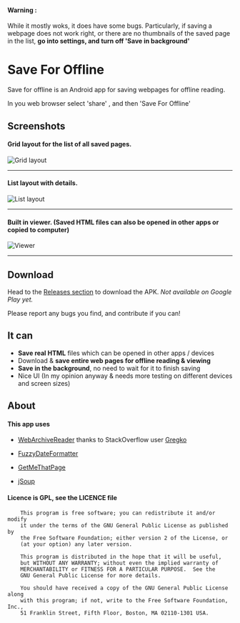 #### Warning :
While it mostly woks, it does have some bugs. Particularly, if saving a webpage does not work right, or there are no thumbnails of the saved page in the list, **go into settings, and turn off 'Save in background'**

# Save For Offline

Save for offline is an Android app for saving webpages for offline reading.

In you web browser select 'share' , and then 'Save For Offline'

## Screenshots
#### Grid layout for the list of all saved pages.
![Grid layout](https://raw.githubusercontent.com/JonasCz/save-for-offline/master/screenshots/gridlayout.png)
***

#### List layout with details.
![List layout](https://raw.githubusercontent.com/JonasCz/save-for-offline/master/screenshots/listlayout.png)
***

#### Built in viewer. (Saved HTML files can also be opened in other apps or copied to computer)
![Viewer](https://raw.githubusercontent.com/JonasCz/save-for-offline/master/screenshots/viewer.png)
***


## Download

Head to the [Releases section](http://github.com/JonasCz/save-for-offline/releases) to download the APK.  *Not available on Google Play yet.*

Please report any bugs you find, and contribute if you can!


## It can

* **Save real HTML**  files which can be opened in other apps / devices
* Download & **save entire web pages for offline reading & viewing**
* **Save in the background**, no need to wait for it to finish saving
* Nice UI (In my opinion anyway & needs more testing on different devices and screen sizes)

## About

#### This app uses

*  [WebArchiveReader](http://github.com/gregko/webArchiveReader/) thanks to StackOverflow user [Gregko](http://github.com/JonasCz/save-for-offline/releases)

* [FuzzyDateFormatter](http://github.com/igstan/fuzzyDateFormatter/)

* [GetMeThatPage](https://github.com/PramodKhare/GetMeThatPage/)

* [jSoup](http://jsoup.org)

#### Licence is GPL, see the LICENCE file

```
    This program is free software; you can redistribute it and/or modify
    it under the terms of the GNU General Public License as published by
    the Free Software Foundation; either version 2 of the License, or
    (at your option) any later version.

    This program is distributed in the hope that it will be useful,
    but WITHOUT ANY WARRANTY; without even the implied warranty of
    MERCHANTABILITY or FITNESS FOR A PARTICULAR PURPOSE.  See the
    GNU General Public License for more details.

    You should have received a copy of the GNU General Public License along
    with this program; if not, write to the Free Software Foundation, Inc.,
    51 Franklin Street, Fifth Floor, Boston, MA 02110-1301 USA.
```